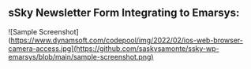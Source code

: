 ## sSky Newsletter Form Integrating to Emarsys:

![Sample Screenshot](https://www.dynamsoft.com/codepool/img/2022/02/ios-web-browser-camera-access.jpg](https://github.com/saskysamonte/ssky-wp-emarsys/blob/main/sample-screenshot.png)
